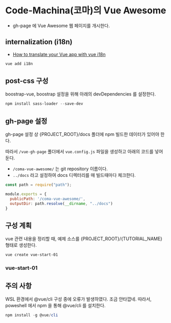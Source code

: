 # Code-Machina(코마)의 Vue Awesome

- gh-page 에 Vue Awesome 웹 페이지를 개시한다.

## internalization (i18n)

- [How to translate your Vue app with vue i18n](https://www.codeandweb.com/babeledit/tutorials/how-to-translate-your-vue-app-with-vue-i18n)

```powershell
vue add i18n
```

## post-css 구성

boostrap-vue, boostrap 설정을 위해 아래의 devDependencies 를 설정한다.

```powershell
npm install sass-loader --save-dev
```

## gh-page 설정

gh-page 설정 상 {PROJECT_ROOT}/docs 폴더에 npm 빌드한 데이터가 있어야 한다.

따라서 `/vue-gh-page` 폴더에서 `vue.config.js` 파일을 생성하고 아래의 코드를 넣어둔다.

- `/coma-vue-awesome/` 는 git repository 이름이다.
- `../docs` 라고 설정하여 docs 디렉터리를 매 빌드때마다 체크한다.

```javascript
const path = require("path");

module.exports = {
  publicPath: '/coma-vue-awesome/',
  outputDir: path.resolve(__dirname, "../docs")
}
```

## 구성 계획

vue 관련 내용을 정리할 때, 예제 소스를 {PROJECT_ROOT}/{TUTORIAL_NAME} 형태로 생성한다.

```powershell
vue create vue-start-01
```

### vue-start-01




## 주의 사항

WSL 환경에서 @vue/cli 구성 중에 오류가 발생하였다. 조금 안타깝네.
따라서, poweshell 에서 npm 을 통해 @vue/cli 를 설치한다.

```powershell
npm install -g @vue/cli
```
